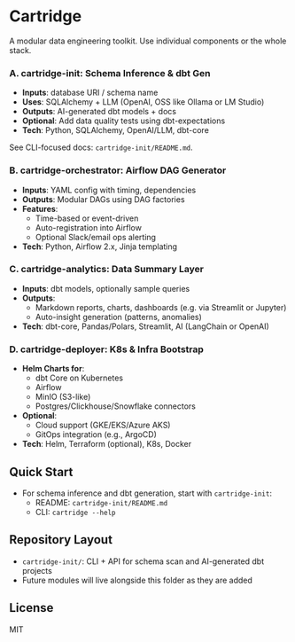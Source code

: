 # Cartridge

A modular data engineering toolkit. Use individual components or the whole stack.

### A. cartridge-init: Schema Inference & dbt Gen
- **Inputs**: database URI / schema name
- **Uses**: SQLAlchemy + LLM (OpenAI, OSS like Ollama or LM Studio)
- **Outputs**: AI-generated dbt models + docs
- **Optional**: Add data quality tests using dbt-expectations
- **Tech**: Python, SQLAlchemy, OpenAI/LLM, dbt-core

See CLI-focused docs: `cartridge-init/README.md`.

### B. cartridge-orchestrator: Airflow DAG Generator
- **Inputs**: YAML config with timing, dependencies
- **Outputs**: Modular DAGs using DAG factories
- **Features**:
  - Time-based or event-driven
  - Auto-registration into Airflow
  - Optional Slack/email ops alerting
- **Tech**: Python, Airflow 2.x, Jinja templating

### C. cartridge-analytics: Data Summary Layer
- **Inputs**: dbt models, optionally sample queries
- **Outputs**:
  - Markdown reports, charts, dashboards (e.g. via Streamlit or Jupyter)
  - Auto-insight generation (patterns, anomalies)
- **Tech**: dbt-core, Pandas/Polars, Streamlit, AI (LangChain or OpenAI)

### D. cartridge-deployer: K8s & Infra Bootstrap
- **Helm Charts for**:
  - dbt Core on Kubernetes
  - Airflow
  - MinIO (S3-like)
  - Postgres/Clickhouse/Snowflake connectors
- **Optional**:
  - Cloud support (GKE/EKS/Azure AKS)
  - GitOps integration (e.g., ArgoCD)
- **Tech**: Helm, Terraform (optional), K8s, Docker

## Quick Start

- For schema inference and dbt generation, start with `cartridge-init`:
  - README: `cartridge-init/README.md`
  - CLI: `cartridge --help`

## Repository Layout

- `cartridge-init/`: CLI + API for schema scan and AI-generated dbt projects
- Future modules will live alongside this folder as they are added

## License

MIT